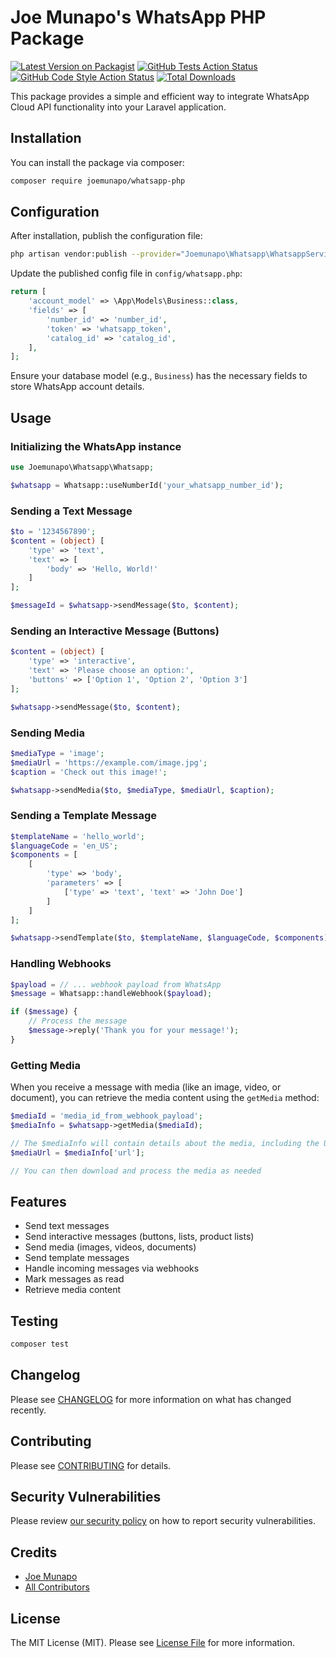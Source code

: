 # Joe Munapo's WhatsApp PHP Package

[![Latest Version on Packagist](https://img.shields.io/packagist/v/joemunapo/whatsapp-php.svg?style=flat-square)](https://packagist.org/packages/joemunapo/whatsapp-php)
[![GitHub Tests Action Status](https://img.shields.io/github/actions/workflow/status/joemunapo/whatsapp-php/run-tests.yml?branch=main&label=tests&style=flat-square)](https://github.com/joemunapo/whatsapp-php/actions?query=workflow%3Arun-tests+branch%3Amain)
[![GitHub Code Style Action Status](https://img.shields.io/github/actions/workflow/status/joemunapo/whatsapp-php/fix-php-code-style-issues.yml?branch=main&label=code%20style&style=flat-square)](https://github.com/joemunapo/whatsapp-php/actions?query=workflow%3A"Fix+PHP+code+style+issues"+branch%3Amain)
[![Total Downloads](https://img.shields.io/packagist/dt/joemunapo/whatsapp-php.svg?style=flat-square)](https://packagist.org/packages/joemunapo/whatsapp-php)

This package provides a simple and efficient way to integrate WhatsApp Cloud API functionality into your Laravel application.

## Installation

You can install the package via composer:

```bash
composer require joemunapo/whatsapp-php
```

## Configuration

After installation, publish the configuration file:

```bash
php artisan vendor:publish --provider="Joemunapo\Whatsapp\WhatsappServiceProvider"
```

Update the published config file in `config/whatsapp.php`:

```php
return [
    'account_model' => \App\Models\Business::class,
    'fields' => [
        'number_id' => 'number_id',
        'token' => 'whatsapp_token',
        'catalog_id' => 'catalog_id',
    ],
];
```

Ensure your database model (e.g., `Business`) has the necessary fields to store WhatsApp account details.

## Usage

### Initializing the WhatsApp instance

```php
use Joemunapo\Whatsapp\Whatsapp;

$whatsapp = Whatsapp::useNumberId('your_whatsapp_number_id');
```

### Sending a Text Message

```php
$to = '1234567890';
$content = (object) [
    'type' => 'text',
    'text' => [
        'body' => 'Hello, World!'
    ]
];

$messageId = $whatsapp->sendMessage($to, $content);
```

### Sending an Interactive Message (Buttons)

```php
$content = (object) [
    'type' => 'interactive',
    'text' => 'Please choose an option:',
    'buttons' => ['Option 1', 'Option 2', 'Option 3']
];

$whatsapp->sendMessage($to, $content);
```

### Sending Media

```php
$mediaType = 'image';
$mediaUrl = 'https://example.com/image.jpg';
$caption = 'Check out this image!';

$whatsapp->sendMedia($to, $mediaType, $mediaUrl, $caption);
```

### Sending a Template Message

```php
$templateName = 'hello_world';
$languageCode = 'en_US';
$components = [
    [
        'type' => 'body',
        'parameters' => [
            ['type' => 'text', 'text' => 'John Doe']
        ]
    ]
];

$whatsapp->sendTemplate($to, $templateName, $languageCode, $components);
```

### Handling Webhooks

```php
$payload = // ... webhook payload from WhatsApp
$message = Whatsapp::handleWebhook($payload);

if ($message) {
    // Process the message
    $message->reply('Thank you for your message!');
}
```

### Getting Media

When you receive a message with media (like an image, video, or document), you can retrieve the media content using the `getMedia` method:

```php
$mediaId = 'media_id_from_webhook_payload';
$mediaInfo = $whatsapp->getMedia($mediaId);

// The $mediaInfo will contain details about the media, including the URL to download it
$mediaUrl = $mediaInfo['url'];

// You can then download and process the media as needed
```

## Features

- Send text messages
- Send interactive messages (buttons, lists, product lists)
- Send media (images, videos, documents)
- Send template messages
- Handle incoming messages via webhooks
- Mark messages as read
- Retrieve media content

## Testing

```bash
composer test
```

## Changelog

Please see [CHANGELOG](CHANGELOG.md) for more information on what has changed recently.

## Contributing

Please see [CONTRIBUTING](CONTRIBUTING.md) for details.

## Security Vulnerabilities

Please review [our security policy](../../security/policy) on how to report security vulnerabilities.

## Credits

- [Joe Munapo](https://github.com/joemunapo)
- [All Contributors](../../contributors)

## License

The MIT License (MIT). Please see [License File](LICENSE.md) for more information.
